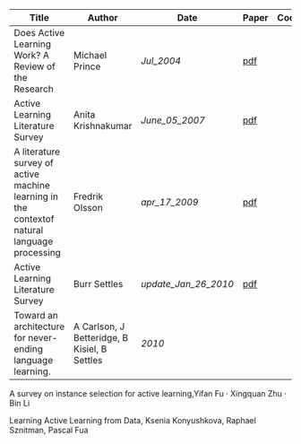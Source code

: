 |Title|Author|Date|Paper|Code|Labels|Status|
|---|---|---|---|---|---|---|
|Does Active Learning Work? A Review of the Research|Michael Prince|_Jul_2004_|[pdf](https://s3.amazonaws.com/academia.edu.documents/35815824/Prince-2004.pdf?AWSAccessKeyId=AKIAIWOWYYGZ2Y53UL3A&Expires=1544511677&Signature=XsrpKxvi5PobYKSEDLC636nXOgU%3D&response-content-disposition=inline%3B%20filename%3DDoes_Active_Learning_Work_A_Review_of_th.pdf)||Citation(4651)||
|Active Learning Literature Survey|Anita Krishnakumar|_June_05_2007_|[pdf](https://pdfs.semanticscholar.org/f530/da40b9ed0abb6e23b43a81a1af132d9a5daa.pdf)||Citation(7)||
|A literature survey of active machine learning in the contextof natural language processing|Fredrik Olsson|_apr_17_2009_|[pdf](http://soda.swedish-ict.se/3600/1/SICS-T--2009-06--SE.pdf)||Citation(175)||
|Active Learning Literature Survey|Burr Settles|_update_Jan_26_2010_|[pdf](https://s3.amazonaws.com/academia.edu.documents/30743174/settles_active_learning.pdf?AWSAccessKeyId=AKIAIWOWYYGZ2Y53UL3A&Expires=1544511671&Signature=3P7331TAclQ0LR%2FO8FBmA0diV9g%3D&response-content-disposition=inline%3B%20filename%3DActive_learning_literature_survey.pdf)||Citation(3603)||
|Toward an architecture for never-ending language learning.|A Carlson, J Betteridge, B Kisiel, B Settles|_2010_|||Citation(1266)||


A survey on instance selection for active learning,Yifan Fu · Xingquan Zhu · Bin Li

Learning Active Learning from Data, Ksenia Konyushkova, Raphael Sznitman, Pascal Fua
